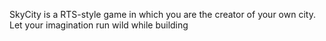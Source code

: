 SkyCity is a RTS-style game in which you are the creator of your own city.
Let your imagination run wild while building 
